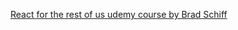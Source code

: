 [React for the rest of us udemy course by Brad Schiff](https://www.udemy.com/course/react-for-the-rest-of-us/learn/lecture/19269034#content)

